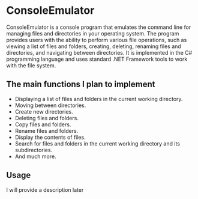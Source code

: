 # ConsoleEmulator

ConsoleEmulator is a console program that emulates the command line for managing files and directories in your operating system. The program provides users with the ability to perform various file operations, such as viewing a list of files and folders, creating, deleting, renaming files and directories, and navigating between directories. It is implemented in the C# programming language and uses standard .NET Framework tools to work with the file system.

## The main functions I plan to implement

- Displaying a list of files and folders in the current working directory.
- Moving between directories.
- Create new directories.
- Deleting files and folders.
- Copy files and folders.
- Rename files and folders.
- Display the contents of files.
- Search for files and folders in the current working directory and its subdirectories.
- And much more.

## Usage

I will provide a description later